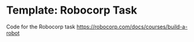 # Template: Robocorp Task

Code for the Robocorp task https://robocorp.com/docs/courses/build-a-robot